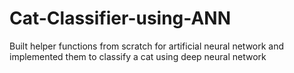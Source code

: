 # Cat-Classifier-using-ANN
Built helper functions from scratch for artificial neural network and implemented them to classify a cat using deep neural network
